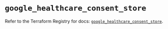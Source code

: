 # `google_healthcare_consent_store`

Refer to the Terraform Registry for docs: [`google_healthcare_consent_store`](https://registry.terraform.io/providers/hashicorp/google/6.37.0/docs/resources/healthcare_consent_store).
